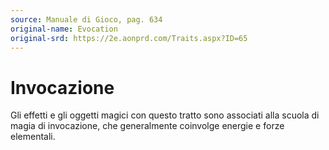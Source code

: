 ```yaml
---
source: Manuale di Gioco, pag. 634
original-name: Evocation
original-srd: https://2e.aonprd.com/Traits.aspx?ID=65
---
```


# Invocazione

Gli effetti e gli oggetti magici con questo tratto sono associati alla scuola di
magia di invocazione, che generalmente coinvolge energie e forze elementali.

